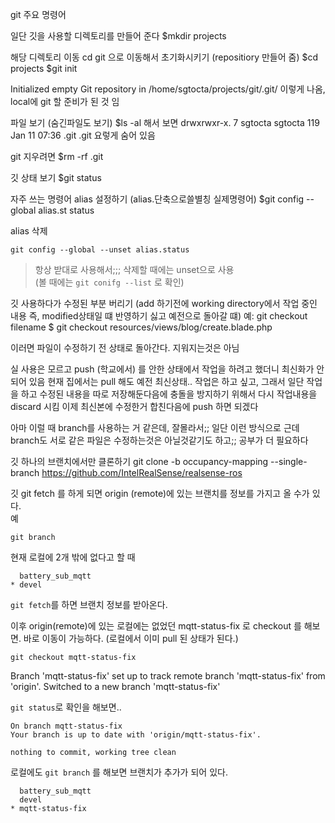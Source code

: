 git 주요 명령어

일단 깃을 사용할 디렉토리를 만들어 준다
  $mkdir projects

해당 디렉토리 이동 cd git 으로 이동해서 초기화시키기 (repositiory 만들어 줌)
  $cd projects
  $git init

Initialized empty Git repository in /home/sgtocta/projects/git/.git/
이렇게 나옴, local에 git 할 준비가 된 것 임

파일 보기 (숨긴파일도 보기)
  $ls -al 해서 보면
drwxrwxr-x. 7 sgtocta sgtocta 119 Jan 11 07:36 .git
.git 요렇게 숨어 있음

git 지우려면 
  $rm -rf .git

깃 상태 보기
  $git status

자주 쓰는 명령어 alias 설정하기
(alias.단축으로쓸별칭 실제명령어)
  $git config --global alias.st status

alias 삭제
```
git config --global --unset alias.status 
```
> 항상 받대로 사용해서;;; 삭제할 때에는 unset으로 사용  
(볼 때에는 `git conifg --list` 로 확인)   


깃 사용하다가 수정된 부분 버리기 
(add 하기전에 working directory에서 작업 중인 내용
즉, modified상태일 떄 반영하기 싫고 예전으로 돌아갈 떄)
예: git checkout filename 
$ git checkout resources/views/blog/create.blade.php

이러면 파일이 수정하기 전 상태로 돌아간다. 지워지는것은 아님

실 사용은 모르고 push (학교에서) 를 안한 상태에서 작업을 하려고 했더니 최신화가 안되어 있음
현재 집에서는 pull 해도 예전 최신상태.. 
작업은 하고 싶고, 그래서 일단 작업을 하고 수정된 내용을 따로 저장해둔다음에 
충돌을 방지하기 위해서 다시 작업내용을 discard 시킴
이제 최신본에 수정한거 합친다음에 push 하면 되겠다

아마 이럴 때 branch를 사용하는 거 같은데, 잘몰라서;; 일단 이런 방식으로 
근데 branch도 서로 같은 파일은 수정하는것은 아닐것같기도 하고;; 공부가 더 필요하다


깃 하나의 브랜치에서만 클론하기
git clone -b occupancy-mapping --single-branch https://github.com/IntelRealSense/realsense-ros


깃 git fetch 를 하게 되면 origin (remote)에 있는 브랜치를 정보를  가지고 올 수가 있다.  
예

```
git branch
```

현재 로컬에 2개 밖에 없다고 할 때
```
  battery_sub_mqtt
* devel
```

`git fetch`를 하면 브랜치 정보를 받아온다. 

이후 origin(remote)에 있는 로컬에는 없었던 mqtt-status-fix 로 checkout 를 해보면. 바로 이동이 가능하다. (로컬에서 이미 pull 된 상태가 된다.)  
```
git checkout mqtt-status-fix 
```
Branch 'mqtt-status-fix' set up to track remote branch 'mqtt-status-fix' from 'origin'.
Switched to a new branch 'mqtt-status-fix'


`git status`로 확인을 해보면..   
```
On branch mqtt-status-fix
Your branch is up to date with 'origin/mqtt-status-fix'.

nothing to commit, working tree clean
```

로컬에도 `git branch` 를 해보면 브랜치가 추가가 되어 있다.
```
  battery_sub_mqtt
  devel
* mqtt-status-fix
```
